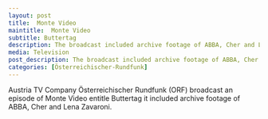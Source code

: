 ```yaml
---
layout: post
title:  Monte Video
maintitle:  Monte Video
subtitle: Buttertag
description: The broadcast included archive footage of ABBA, Cher and Lena Zavaroni.
media: Television
post_description: The broadcast included archive footage of ABBA, Cher and Lena Zavaroni.
categories: [Österreichischer-Rundfunk]
---
```


Austria TV Company Österreichischer Rundfunk (ORF) broadcast an episode of Monte Video entitle Buttertag it included archive footage of ABBA, Cher and Lena Zavaroni.

